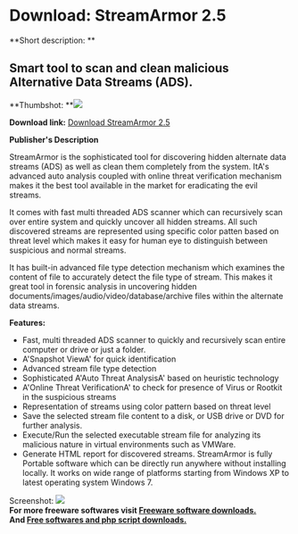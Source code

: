 # Download: StreamArmor 2.5

**Short description: **

## Smart tool to scan and clean malicious Alternative Data Streams (ADS).

  
**Thumbshot: **![](http://www.freewarefiles.com/screenshot/strmarmor_md.jpg)   
  
**Download link:** [Download StreamArmor 2.5](http://freesoftwares.boysofts.com/StreamArmor_program_64741.html)  
  

**Publisher's Description**  
  

StreamArmor is the sophisticated tool for discovering hidden alternate data
streams (ADS) as well as clean them completely from the system. ItA's advanced
auto analysis coupled with online threat verification mechanism makes it the
best tool available in the market for eradicating the evil streams.

It comes with fast multi threaded ADS scanner which can recursively scan over
entire system and quickly uncover all hidden streams. All such discovered
streams are represented using specific color patten based on threat level
which makes it easy for human eye to distinguish between suspicious and normal
streams.

It has built-in advanced file type detection mechanism which examines the
content of file to accurately detect the file type of stream. This makes it
great tool in forensic analysis in uncovering hidden
documents/images/audio/video/database/archive files within the alternate data
streams.

**Features:**

  * Fast, multi threaded ADS scanner to quickly and recursively scan entire computer or drive or just a folder. 
  * A'Snapshot ViewA' for quick identification 
  * Advanced stream file type detection 
  * Sophisticated A'Auto Threat AnalysisA' based on heuristic technology 
  * A'Online Threat VerificationA' to check for presence of Virus or Rootkit in the suspicious streams 
  * Representation of streams using color pattern based on threat level 
  * Save the selected stream file content to a disk, or USB drive or DVD for further analysis. 
  * Execute/Run the selected executable stream file for analyzing its malicious nature in virtual environments such as VMWare. 
  * Generate HTML report for discovered streams. 
StreamArmor is fully Portable software which can be directly run anywhere
without installing locally. It works on wide range of platforms starting from
Windows XP to latest operating system Windows 7.

  
  
Screenshot: ![](http://www.freewarefiles.com/screenshot/strmarmor.jpg)  
**For more freeware softwares visit [Freeware software downloads.](http://freesoftwares.boysofts.com/)**   
**And [Free softwares and php script downloads.](http://www.boysofts.com/)**


